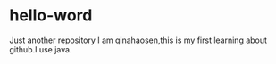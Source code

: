 # hello-word
Just another repository
I am qinahaosen,this is my first learning about github.I use java.
